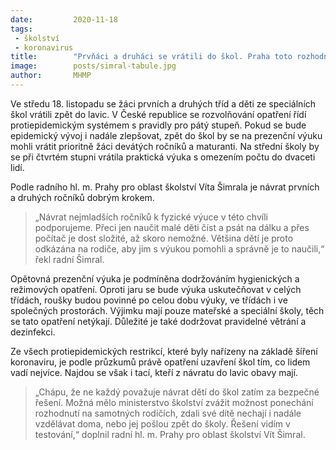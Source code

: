 ```yaml
---
date:         2020-11-18
tags:         
 - školství 
 - koronavirus
title:        "Prvňáci a druháci se vrátili do škol. Praha toto rozhodnutí podporuje"
image: 	      posts/simral-tabule.jpg
author:       MHMP
---
```


Ve středu 18. listopadu se žáci prvních a druhých tříd a děti ze speciálních škol vrátili zpět do lavic. V České republice se rozvolňování opatření řídí protiepidemickým systémem s pravidly pro pátý stupeň. Pokud se bude epidemický vývoj i nadále zlepšovat, zpět do škol by se na prezenční výuku mohli vrátit prioritně žáci devátých ročníků a maturanti. Na střední školy by se při čtvrtém stupni vrátila praktická výuka s omezením počtu do dvaceti lidí.

Podle radního hl. m. Prahy pro oblast školství Víta Šimrala je návrat prvních a druhých ročníků dobrým krokem. 

> „Návrat nejmladších ročníků k fyzické výuce v této chvíli podporujeme. Přeci jen naučit malé děti číst a psát na dálku a přes počítač je dost složité, až skoro nemožné. Většina dětí je proto odkázána na rodiče, aby jim s výukou pomohli a správně je to naučili,“ řekl radní Šimral.

Opětovná prezenční výuka je podmíněna dodržováním hygienických a režimových opatření. Oproti jaru se bude výuka uskutečňovat v celých třídách, roušky budou povinné po celou dobu výuky, ve třídách i ve společných prostorách. Výjimku mají pouze mateřské a speciální školy, těch se tato opatření netýkají. Důležité je také dodržovat pravidelné větrání a dezinfekci.

Ze všech protiepidemických restrikcí, které byly nařízeny na základě šíření koronaviru, je podle průzkumů právě opatření uzavření škol tím, co lidem vadí nejvíce. Najdou se však i tací, kteří z návratu do lavic obavy mají. 

> „Chápu, že ne každý považuje návrat dětí do škol zatím za bezpečné řešení. Možná mělo ministerstvo školství zvážit možnost ponechání rozhodnutí na samotných rodičích, zdali své dítě nechají i nadále vzdělávat doma, nebo jej pošlou zpět do školy. Řešení vidím v testování,“ doplnil radní hl. m. Prahy pro oblast školství Vít Šimral.
